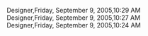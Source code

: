 ﻿Designer,Friday, September 9, 2005,10:29 AM  Designer,Friday, September 9, 2005,10:27 AM  Designer,Friday, September 9, 2005,10:24 AM